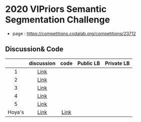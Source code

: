 # 2020 VIPriors Semantic Segmentation Challenge

- page : https://competitions.codalab.org/competitions/23712





## Discussion& Code

|        |                          discussion                          |                             code                             | Public LB | Private LB |
| :----: | :----------------------------------------------------------: | :----------------------------------------------------------: | :-------: | :--------: |
|   1    |      [Link](https://openreview.net/pdf?id=GHaQlkoNM-p)       |                                                              |           |            |
|   2    |     [Link](https://openreview.net/forum?id=UPbbSsBzfEW)      |                                                              |           |            |
|   3    |           [Link](https://arxiv.org/abs/2007.08919)           |                                                              |           |            |
|   4    |           [Link](https://arxiv.org/abs/2009.06469)           |                                                              |           |            |
|   5    |           [Link](https://arxiv.org/abs/2011.03010)           |                                                              |           |            |
| Hoya's | [Link](https://hoya012.github.io/blog/segmentation_tutorial_pytorch/) | [Link](https://github.com/hoya012/semantic-segmentation-tutorial-pytorch) |           |            |